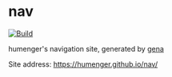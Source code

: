# nav

[![Build](https://github.com/Humenger/nav/actions/workflows/generate.yml/badge.svg)](https://github.com/Humenger/nav/actions/workflows/generate.yml)

humenger's navigation site, generated by [gena](https://github.com/x1ah/gena)

Site address: https://humenger.github.io/nav/